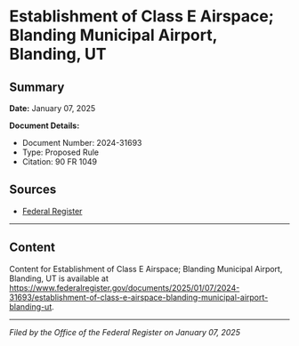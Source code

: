# Establishment of Class E Airspace; Blanding Municipal Airport, Blanding, UT

## Summary

**Date:** January 07, 2025

**Document Details:**
- Document Number: 2024-31693
- Type: Proposed Rule
- Citation: 90 FR 1049

## Sources
- [Federal Register](https://www.federalregister.gov/documents/2025/01/07/2024-31693/establishment-of-class-e-airspace-blanding-municipal-airport-blanding-ut)

---

## Content

Content for Establishment of Class E Airspace; Blanding Municipal Airport, Blanding, UT is available at https://www.federalregister.gov/documents/2025/01/07/2024-31693/establishment-of-class-e-airspace-blanding-municipal-airport-blanding-ut.

---

*Filed by the Office of the Federal Register on January 07, 2025*

